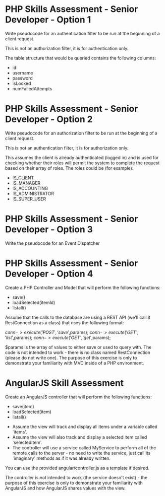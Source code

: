 PHP Skills Assessment - Senior Developer - Option 1
=============================

Write pseudocode for an authentication filter to be run at the beginning of a client request.

This is not an authorization filter, it is for authentication only.

The table structure that would be queried contains the following columns:
<ul>
<li>id</li>
<li>username</li>
<li>password</li>
<li>isLocked</li>
<li>numFailedAttempts</li>
</ul>

PHP Skills Assessment - Senior Developer - Option 2
=============================

Write pseudocode for an authorization filter to be run at the beginning of a client request.

This is not an authentication filter, it is for authorization only.

This assumes the client is already authenticated (logged in) and is used for checking whether 
their roles will permit the system to complete the request based on their array of roles.
The roles could be (for example): 
<ul>
<li>IS_CLIENT</li>
<li>IS_MANAGER</li>
<li>IS_ACCOUNTING</li>
<li>IS_ADMINISTRATOR</li>
<li>IS_SUPER_USER</li>
</ul>


PHP Skills Assessment - Senior Developer - Option 3
=============================

Write the pseudocode for an Event Dispatcher

PHP Skills Assessment - Senior Developer - Option 4
=============================

Create a PHP Controller and Model that will perform the following functions:
<ul>
<li>save()</li>
<li>loadSelected(itemId)</li>
<li>listall()</li>
</ul>

Assume that the calls to the database are using a REST API (we'll call it RestConnection as a class) that uses the following format:

$conn->execute('POST','save',$params);
$conn->execute('GET','list',$params);
$conn->execute('GET','get',$params);

$params is the array of values to either save or used to query with.
The code is not intended to work - there is no class named RestConnection (please do not write one).
The purpose of this exercise is only to demonstrate your familiarity with MVC
inside of a PHP environment.



AngularJS Skill Assessment
========================
Create an AngularJS controller that will perform the following functions:
<ul>
<li>save(item)</li>
<li>loadSelected(item)</li>
<li>listall()</li>
</ul>

- Assume the view will track and display all items under a variable called 'items'.
- Assume the view will also track and display a selected item called 'selectedItem'.
- The controller will use a service called MyService to perform all of the remote
calls to the server - no need to write the service, just call its 'imaginary' methods
as if it was already written.

You can use the provided angular/controller.js as a template if desired.

The controller is not intended to work (the service doesn't exist) - the purpose of this exercise
is only to demonstrate your familiarity with AngularJS and how AngularJS shares
values with the view.